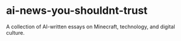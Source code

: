 # ai-news-you-shouldnt-trust
A collection of AI-written essays on Minecraft, technology, and digital culture.
